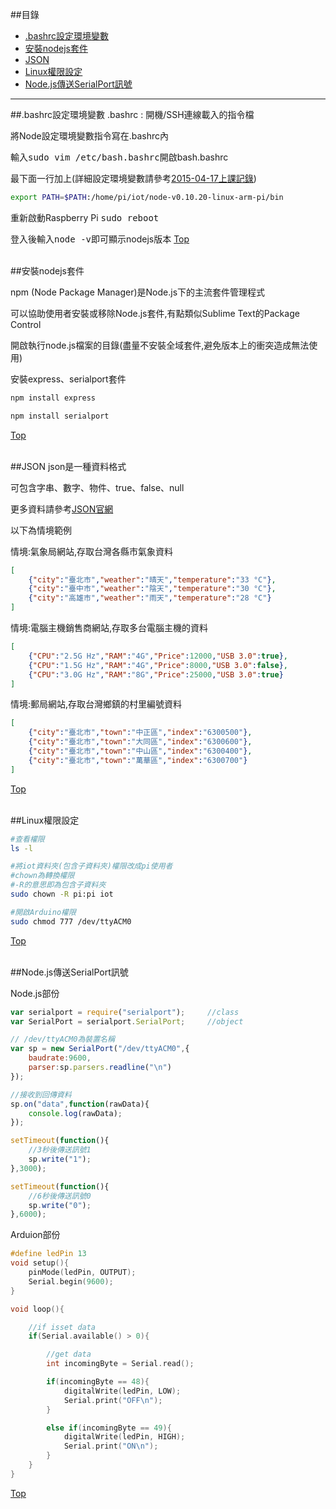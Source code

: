 ##目錄
* [.bashrc設定環境變數](#bashrc)
* [安裝nodejs套件](#plugin)
* [JSON](#json)
* [Linux權限設定](#limit)
* [Node.js傳送SerialPort訊號](#serialport)

<hr>

<a name="bashrc"></a>
##.bashrc設定環境變數
.bashrc : 開機/SSH連線載入的指令檔

將Node設定環境變數指令寫在.bashrc內

輸入<kbd>sudo vim /etc/bash.bashrc</kbd>開啟bash.bashrc

最下面一行加上(詳細設定環境變數請參考<a href="https://goo.gl/pl0958" target="_blank">2015-04-17上課記錄</a>)

```bash
export PATH=$PATH:/home/pi/iot/node-v0.10.20-linux-arm-pi/bin
```

重新啟動Raspberry Pi <kbd>sudo reboot</kbd>

登入後輸入<kbd>node -v</kbd>即可顯示nodejs版本
[Top](#top)
<br><br>


<a name="plugin"></a>
##安裝nodejs套件

npm (Node Package Manager)是Node.js下的主流套件管理程式

可以協助使用者安裝或移除Node.js套件,有點類似Sublime Text的Package Control

開啟執行node.js檔案的目錄(盡量不安裝全域套件,避免版本上的衝突造成無法使用)

安裝express、serialport套件

```bash
npm install express
```


```bash
npm install serialport
```

[Top](#top)
<br><br>

<a name="json"></a>
##JSON
json是一種資料格式

可包含字串、數字、物件、true、false、null

更多資料請參考<a href="http://www.json.org/" target="_blank">JSON官網</a>

以下為情境範例

情境:氣象局網站,存取台灣各縣市氣象資料
```json
[
	{"city":"臺北市","weather":"晴天","temperature":"33 °C"},
	{"city":"臺中市","weather":"陰天","temperature":"30 °C"},
	{"city":"高雄市","weather":"雨天","temperature":"28 °C"}
]
```


情境:電腦主機銷售商網站,存取多台電腦主機的資料
```json
[
	{"CPU":"2.5G Hz","RAM":"4G","Price":12000,"USB 3.0":true},
	{"CPU":"1.5G Hz","RAM":"4G","Price":8000,"USB 3.0":false},
	{"CPU":"3.0G Hz","RAM":"8G","Price":25000,"USB 3.0":true}
]
```


情境:郵局網站,存取台灣鄉鎮的村里編號資料
```json
[
	{"city":"臺北市","town":"中正區","index":"6300500"},
	{"city":"臺北市","town":"大同區","index":"6300600"},
	{"city":"臺北市","town":"中山區","index":"6300400"},
	{"city":"臺北市","town":"萬華區","index":"6300700"}
]
```
[Top](#top)
<br><br>

<a name="limit"></a>
##Linux權限設定


```bash
#查看權限
ls -l

#將iot資料夾(包含子資料夾)權限改成pi使用者
#chown為轉換權限
#-R的意思即為包含子資料夾
sudo chown -R pi:pi iot

#開啟Arduino權限
sudo chmod 777 /dev/ttyACM0
```
[Top](#top)
<br><br>

<a name="serialport"></a>
##Node.js傳送SerialPort訊號

Node.js部份
```javascript
var serialport = require("serialport");		//class
var SerialPort = serialport.SerialPort;		//object

// /dev/ttyACM0為裝置名稱
var sp = new SerialPort("/dev/ttyACM0",{
	baudrate:9600,
	parser:sp.parsers.readline("\n")
});

//接收到回傳資料
sp.on("data",function(rawData){
	console.log(rawData);
});

setTimeout(function(){
	//3秒後傳送訊號1
	sp.write("1");
},3000);

setTimeout(function(){
	//6秒後傳送訊號0
	sp.write("0");
},6000);

```


Arduion部份
```c
#define ledPin 13
void setup(){
	pinMode(ledPin, OUTPUT);
	Serial.begin(9600);
}

void loop(){

	//if isset data
	if(Serial.available() > 0){

		//get data
		int incomingByte = Serial.read();

		if(incomingByte == 48){
			digitalWrite(ledPin, LOW);
			Serial.print("OFF\n");
		}

		else if(incomingByte == 49){
			digitalWrite(ledPin, HIGH);
			Serial.print("ON\n");
		}
	}
}
```
[Top](#top)
<br><br>